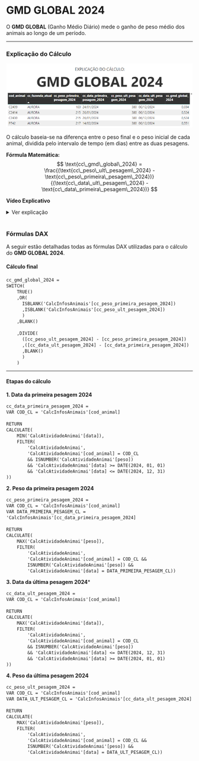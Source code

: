 # **GMD GLOBAL 2024**  
O **GMD GLOBAL** (Ganho Médio Diário) mede o ganho de peso médio dos animais ao longo de um período. 

---

### **Explicação do Cálculo**  
![Imagem do cálculo de GMD Global 2024](assets/gmd_global_2024.png)

O cálculo baseia-se na diferença entre o peso final e o peso inicial de cada animal, dividida pelo intervalo de tempo (em dias) entre as duas pesagens.  

**Fórmula Matemática:**  
$$
\text{cc\_gmd\_global\_2024} = \frac{(\text{cc\_peso\_ult\_pesagem\_2024} - \text{cc\_peso\_primeira\_pesagem\_2024})}{(\text{cc\_data\_ult\_pesagem\_2024} - \text{cc\_data\_primeira\_pesagem\_2024})}
$$



**Vídeo Explicativo**

<details>
  <summary>Ver explicação</summary>
  
  <iframe width="560" height="315" src="https://youtu.be/cgFY926ESu4" 
  frameborder="0" allow="accelerometer; autoplay; clipboard-write; encrypted-media; gyroscope; picture-in-picture" allowfullscreen></iframe>
</details>

</br>


### **Fórmulas DAX**
A seguir estão detalhadas todas as fórmulas DAX utilizadas para o cálculo do **GMD GLOBAL 2024**. 


#### Cálculo final
```dax
cc_gmd_global_2024 = 
SWITCH(
    TRUE()
    ,OR(
      ISBLANK('CalcInfosAnimais'[cc_peso_primeira_pesagem_2024])
      ,ISBLANK('CalcInfosAnimais'[cc_peso_ult_pesagem_2024])
      )
    ,BLANK()

    ,DIVIDE(
      ([cc_peso_ult_pesagem_2024] - [cc_peso_primeira_pesagem_2024])
      ,([cc_data_ult_pesagem_2024] - [cc_data_primeira_pesagem_2024])
      ,BLANK()
      )
    )
```

---
#### Etapas do cálculo
**1. Data da primeira pesagem 2024**  

```dax
cc_data_primeira_pesagem_2024 = 
VAR COD_CL = 'CalcInfosAnimais'[cod_animal]

RETURN 
CALCULATE(
    MIN('CalcAtividadeAnimai'[data]),
    FILTER(
        'CalcAtividadeAnimai',
        'CalcAtividadeAnimai'[cod_animal] = COD_CL 
        && ISNUMBER('CalcAtividadeAnimai'[peso])
        && 'CalcAtividadeAnimai'[data] >= DATE(2024, 01, 01)
        && 'CalcAtividadeAnimai'[data] <= DATE(2024, 12, 31)
))
```

**2. Peso da primeira pesagem 2024**

```dax
cc_peso_primeira_pesagem_2024 = 
VAR COD_CL = 'CalcInfosAnimais'[cod_animal]
VAR DATA_PRIMEIRA_PESAGEM_CL = 'CalcInfosAnimais'[cc_data_primeira_pesagem_2024]

RETURN 
CALCULATE(
    MAX('CalcAtividadeAnimai'[peso]),
    FILTER(
        'CalcAtividadeAnimai',
        'CalcAtividadeAnimai'[cod_animal] = COD_CL &&
        ISNUMBER('CalcAtividadeAnimai'[peso]) &&
        'CalcAtividadeAnimai'[data] = DATA_PRIMEIRA_PESAGEM_CL))

```

**3. Data da última pesagem 2024***

```dax
cc_data_ult_pesagem_2024 = 
VAR COD_CL = 'CalcInfosAnimais'[cod_animal]

RETURN 
CALCULATE(
    MAX('CalcAtividadeAnimai'[data]),
    FILTER(
        'CalcAtividadeAnimai',
        'CalcAtividadeAnimai'[cod_animal] = COD_CL 
        && ISNUMBER('CalcAtividadeAnimai'[peso])
        && 'CalcAtividadeAnimai'[data] <= DATE(2024, 12, 31)
        && 'CalcAtividadeAnimai'[data] >= DATE(2024, 01, 01)
))
```


**4. Peso da última pesagem 2024**

```dax
cc_peso_ult_pesagem_2024 = 
VAR COD_CL = 'CalcInfosAnimais'[cod_animal]
VAR DATA_ULT_PESAGEM_CL = 'CalcInfosAnimais'[cc_data_ult_pesagem_2024]

RETURN 
CALCULATE(
    MAX('CalcAtividadeAnimai'[peso]),
    FILTER(
        'CalcAtividadeAnimai',
        'CalcAtividadeAnimai'[cod_animal] = COD_CL &&
        ISNUMBER('CalcAtividadeAnimai'[peso]) &&
        'CalcAtividadeAnimai'[data] = DATA_ULT_PESAGEM_CL))
```
  



